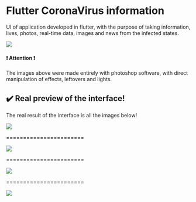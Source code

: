 Flutter CoronaVirus information
=======================

UI of application developed in flutter, with the purpose of taking information, lives, photos, real-time data, images and news from the infected states.

![](https://github.com/maickom88/flutter_coronavirus_app/blob/master/reviews/behance-corona-virus.jpg?raw=true)

#### ❗️ Attention ❗️

The images above were made entirely with photoshop software, with direct manipulation of effects, leftovers and lights.


## ✔️ Real preview of the interface!
The real result of the interface is all the images below!

![](https://media.giphy.com/media/QuUixDrNUcbxZyIYce/giphy.gif)

=======================

![](https://github.com/maickom88/flutter_coronavirus_app/blob/master/reviews/Screenshot_20200425-121313.jpg?raw=true)

=======================

![](https://github.com/maickom88/flutter_coronavirus_app/blob/master/reviews/Screenshot_20200425-121320.jpg)

=======================

![](https://github.com/maickom88/flutter_coronavirus_app/blob/master/reviews/Screenshot_20200425-121330.jpg?raw=true)
